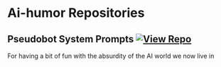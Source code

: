# Ai-humor Repositories

## Pseudobot System Prompts [![View Repo](https://img.shields.io/badge/view-repo-green)](https://github.com/danielrosehill/Pseudobot-System-Prompts)
For having a bit of fun with the absurdity of the AI world we now live in

